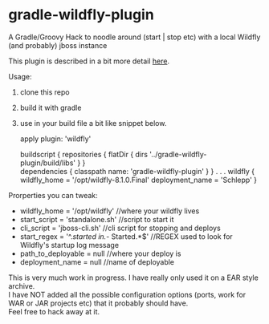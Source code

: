 gradle-wildfly-plugin
=====================

A Gradle/Groovy Hack to noodle around  (start | stop etc) with a local Wildfly (and probably) jboss instance

This plugin is described in a bit more detail [here](http://stupidfredtricks.blogspot.com/2014/08/a-simple-gradle-plugin-for-wildfly-and.html "gradle plugin for wildfly"). 


Usage:

1.  clone this repo
2.  build it with gradle
3.  use in your build file a bit like snippet below. 


    apply plugin: 'wildfly'

    buildscript {
        repositories {
            flatDir {
                dirs '../gradle-wildfly-plugin/build/libs'
            }
        }     
        dependencies {
            classpath name: 'gradle-wildfly-plugin'
        }
    }
    .
    .
    .
    wildfly
    {
       wildfly_home = '/opt/wildfly-8.1.0.Final'
       deployment_name = 'Schlepp'
    }



Prorperties you can tweak:   

* wildfly_home = '/opt/wildfly'                 //where your wildfly lives
* start_script = 'standalone.sh'                //script to start it 
* cli_script = 'jboss-cli.sh'                   //cli script for stopping and deploys
* start_regex = '^.*started in.*- Started.*$'   //REGEX used to look for Wildfly's startup log message
* path_to_deployable = null                     //where your deploy is   
* deployment_name = null                        //name of deployable 

This is very much work in progress.   I have really only used it on a EAR style archive.  
I have NOT added all the possible configuration options (ports, work for WAR or JAR projects etc) that it probably should have.   
Feel free to hack away at it. 